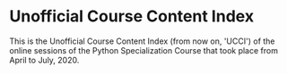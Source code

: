 # Unofficial Course Content Index

This is the Unofficial Course Content Index (from now on, 'UCCI') of the online sessions of the Python Specialization Course that took place from April to July, 2020.


